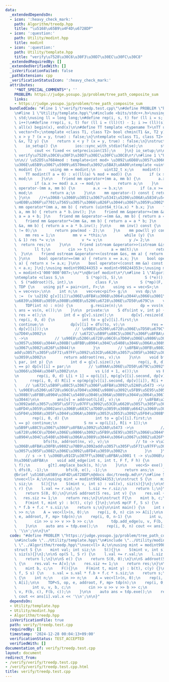 ```yaml
---
data:
  _extendedDependsOn:
  - icon: ':heavy_check_mark:'
    path: Algorithm/treedp.hpp
    title: "\u5168\u65B9\u4F4D\u6728DP"
  - icon: ':question:'
    path: Utility/modint.hpp
    title: modint
  - icon: ':question:'
    path: Utility/template.hpp
    title: "verify\u7528\u30C6\u30F3\u30D7\u30EC\u30FC\u30C8"
  _extendedRequiredBy: []
  _extendedVerifiedWith: []
  _isVerificationFailed: false
  _pathExtension: cpp
  _verificationStatusIcon: ':heavy_check_mark:'
  attributes:
    '*NOT_SPECIAL_COMMENTS*': ''
    PROBLEM: https://judge.yosupo.jp/problem/tree_path_composite_sum
    links:
    - https://judge.yosupo.jp/problem/tree_path_composite_sum
  bundledCode: "#line 1 \"verify/treedp.test.cpp\"\n#define PROBLEM \"https://judge.yosupo.jp/problem/tree_path_composite_sum\"\
    \n#line 1 \"Utility/template.hpp\"\n#include <bits/stdc++.h>\nusing namespace\
    \ std;\nusing ll = long long;\n#define rep(i, s, t) for (ll i = s; i < (ll)(t);\
    \ i++)\n#define rrep(i, s, t) for (ll i = (ll)(t) - 1; i >= (ll)(s); i--)\n#define\
    \ all(x) begin(x), end(x)\n\n#define TT template <typename T>\nTT using vec =\
    \ vector<T>;\ntemplate <class T1, class T2> bool chmin(T1 &x, T2 y) {\n    return\
    \ x > y ? (x = y, true) : false;\n}\ntemplate <class T1, class T2> bool chmax(T1\
    \ &x, T2 y) {\n    return x < y ? (x = y, true) : false;\n}\nstruct io_setup {\n\
    \    io_setup() {\n        ios::sync_with_stdio(false);\n        std::cin.tie(nullptr);\n\
    \        cout << fixed << setprecision(15);\n    }\n} io_setup;\n\n/*\n@brief\
    \ verify\u7528\u30C6\u30F3\u30D7\u30EC\u30FC\u30C8\n*/\n#line 1 \"Utility/modint.hpp\"\
    \n\n// \u52D5\u7684mod : template<int mod> \u3092\u6D88\u3057\u3066\u3001\u4E0A\
    \u306E\u65B9\u3067\u5909\u6570mod\u3092\u5BA3\u8A00\ntemplate <uint32_t mod> struct\
    \ modint {\n    using mm = modint;\n    uint32_t x;\n    modint() : x(0) {}\n\
    \    TT modint(T a = 0) : x((ll(a) % mod + mod)) {\n        if (x >= mod) x -=\
    \ mod;\n    }\n\n    friend mm operator+(mm a, mm b) {\n        a.x += b.x;\n\
    \        if (a.x >= mod) a.x -= mod;\n        return a;\n    }\n    friend mm\
    \ operator-(mm a, mm b) {\n        a.x -= b.x;\n        if (a.x >= mod) a.x +=\
    \ mod;\n        return a;\n    }\n\n    mm operator-() const { return mod - x;\
    \ }\n\n    //+\u3068-\u3060\u3051\u3067\u5341\u5206\u306A\u5834\u5408\u3001\u4EE5\
    \u4E0B\u306F\u7701\u7565\u3057\u3066\u826F\u3044\u3067\u3059\u3002\n\n    friend\
    \ mm operator*(mm a, mm b) { return (uint64_t)(a.x) * b.x; }\n    friend mm operator/(mm\
    \ a, mm b) { return a * b.inv(); }\n    friend mm &operator+=(mm &a, mm b) { return\
    \ a = a + b; }\n    friend mm &operator-=(mm &a, mm b) { return a = a - b; }\n\
    \    friend mm &operator*=(mm &a, mm b) { return a = a * b; }\n    friend mm &operator/=(mm\
    \ &a, mm b) { return a = a * b.inv(); }\n\n    mm inv() const {\n        assert(x\
    \ != 0);\n        return pow(mod - 2);\n    }\n    mm pow(ll y) const {\n    \
    \    mm res = 1;\n        mm v = *this;\n        while (y) {\n            if (y\
    \ & 1) res *= v;\n            v *= v;\n            y /= 2;\n        }\n      \
    \  return res;\n    }\n\n    friend istream &operator>>(istream &is, mm &a) {\n\
    \        ll t;\n        cin >> t;\n        a = mm(t);\n        return is;\n  \
    \  }\n\n    friend ostream &operator<<(ostream &os, mm a) { return os << a.x;\
    \ }\n\n    bool operator==(mm a) { return x == a.x; }\n    bool operator!=(mm\
    \ a) { return x != a.x; }\n\n    bool operator<(const mm &a) const { return x\
    \ < a.x; }\n};\nusing modint998244353 = modint<998244353>;\nusing modint1000000007\
    \ = modint<1'000'000'007>;\n/*\n@brief modint\n*/\n#line 1 \"Algorithm/treedp.hpp\"\
    \ntemplate <class S,\n          S (*op)(S, S),\n          S (*e)(),\n        \
    \  S (*addroot)(S, int),\n          class F,\n          S (*mp)(F, S)>\nstruct\
    \ TDP {\n    using pif = pair<int, F>;\n    using vs = vec<S>;\n    using vvs\
    \ = vec<vs>;\n\n    int n;\n    vec<vec<pif>> g;\n    vvs dp;\n    // dp[v][i]\
    \ :=  (v \u2192 g[v][i])\u306E\u8FBA\u306B\u3064\u3044\u3066\u3001\n    // g[v][i]\u3092\
    \u6839\u3068\u3059\u308B\u90E8\u5206\u6728\u306E\u7D50\u679C\n    vs ans;\n\n\
    \    TDP(int n) : n(n) {\n        g.resize(n);\n        dp = vvs(n);\n       \
    \ ans = vs(n, e());\n    }\n\n  private:\n    S dfs(int v, int p) {\n        S\
    \ res = e();\n        int d = g[v].size();\n        dp[v].resize(d);\n       \
    \ rep(i, 0, d) {\n            int to = g[v][i].first;\n            if (to == p)\
    \ continue;\n            dp[v][i] = dfs(to, v);\n            res = op(res, mp(g[v][i].second,\
    \ dp[v][i]));\n            // \u90E8\u5206\u6728\u306E\u7D50\u679C\u3092\u96C6\
    \u7D04\u3002\n            // \u672C\u5B9F\u88C5\u3067\u306F\u8FBA\u3092\u52A0\u5473\
    \ ->\n            // \u90E8\u5206\u6728\u96C6\u7D04\u306E\u9806\u3092\u5FB9\u5E95\
    \u3057\u3066\u3044\u308B(\u8FBB\u8904\u304C\u5408\u3046\u306A\u3089\u3044\u3064\
    \u3067\u3082\u826F\u3044)\n        }\n        // \u8FBA\u30FB\u9802\u70B9\u3092\
    add\u3057\u305F\u5F71\u97FF\u3092\u53CD\u6620\u3057\u305F\u3082\u306E\u3092\u8FD4\
    \u3059\u3002\n        return addroot(res, v);\n    }\n\n    void bfs(int v, S\
    \ par, int p) {\n        int d = g[v].size();\n        rep(i, 0, d) if (g[v][i].first\
    \ == p) dp[v][i] = par;\n        // \u89AA\u306E\u7D50\u679C\u3092\u6E21\u3057\
    \u3066\u304A\u304F\u3002\n\n        vs L(d + 1, e());\n        vs R(d + 1, e());\n\
    \n        rep(i, 0, d) L[i + 1] = op(L[i], mp(g[v][i].second, dp[v][i]));\n  \
    \      rrep(i, 0, d) R[i] = op(mp(g[v][i].second, dp[v][i]), R[i + 1]);\n    \
    \    // \u672C\u5B9F\u88C5\u3067\u306F\u8FBA\u3092\u52A0\u5473 ->\n        //\
    \ \u90E8\u5206\u6728\u96C6\u7D04\u306E\u9806\u3092\u5FB9\u5E95\u3057\u3066\u3044\
    \u308B(\u8FBB\u8904\u304C\u5408\u3046\u306A\u3089\u3044\u3064\u3067\u3082\u826F\
    \u3044)\n\n        ans[v] = addroot(L[d], v);\n        // \u8FBA\u30FB\u9802\u70B9\
    \u3092add\u3057\u305F\u5F71\u97FF\u3092\u53CD\u6620\u3057\u305F\u3082\u306E\u3092\
    \u8FD4\u3059\u3002ans\u306B\u683C\u7D0D\u3059\u308B\u6642\u3060\u3051\u4F55\u304B\
    \u5F04\u308A\u305F\u3044\u306A\u3089\u3053\u3053\u3092\u5F04\u308B\u3002\n\n \
    \       rep(i, 0, d) {\n            int to = g[v][i].first;\n            if (to\
    \ == p) continue;\n            S nx = op(L[i], R[i + 1]);\n            // \u672C\
    \u5B9F\u88C5\u3067\u306F\u8FBA\u3092\u52A0\u5473 ->\n            // \u90E8\u5206\
    \u6728\u96C6\u7D04\u306E\u9806\u3092\u5FB9\u5E95\u3057\u3066\u3044\u308B(\u8FBB\
    \u8904\u304C\u5408\u3046\u306A\u3089\u3044\u3064\u3067\u3082\u826F\u3044)\n\n\
    \            bfs(to, addroot(nx, v), v);\n            // to -> v\u306E\u5411\u304D\
    \u306B\u8FBA\u30FB\u9802\u70B9\u3092add\u3057\u305F\u5F71\u97FF\u3092\u53CD\u6620\
    \u3057\u305F\u3082\u306E\u3092\u8FD4\u3059\u3002\n        }\n    }\n\n  public:\n\
    \    // s -> t \u306B\u91CD\u307Ff\u306E\u8FBA\u3001 t -> s\u306B\u91CD\u307F\
    h\u306E\u8FBA\n    void add_edge(int s, int t, F f, F h) {\n        g[s].emplace_back(t,\
    \ f);\n        g[t].emplace_back(s, h);\n    }\n\n    vec<S> exe() {\n       \
    \ dfs(0, -1);\n        bfs(0, e(), -1);\n        return ans;\n    }\n};\n\n/*\n\
    @brief \u5168\u65B9\u4F4D\u6728DP\n@docs doc/treedp.md\n*/\n#line 5 \"verify/treedp.test.cpp\"\
    \nvec<ll> A;\n\nusing mint = modint998244353;\n\nstruct S {\n    mint val; int\
    \ siz;\n    S(){}\n    S(mint v, int s) : val(v), siz(s){}\n};\n\nS op(S l, S\
    \ r) {\n    l.val += r.val;\n    l.siz += r.siz;\n    return l;\n}\n\nS e() {\n\
    \    return S(0, 0);\n}\n\nS addroot(S res, int v) {\n    res.val += A[v];\n \
    \   res.siz += 1;\n    return res;\n}\n\nstruct F{\n    mint b, c;\n    F(){}\n\
    \    F(mint t, mint y) : b(t), c(y) {}\n};\n\nS mp(F f, S s) {\n    s.val = s.val\
    \ * f.b + f.c * s.siz;\n    return s;\n}\n\nint main() {\n    int n;\n    cin\
    \ >> n;\n    A = vec<ll>(n, 0);\n    rep(i, 0, n) cin >> A[i];\n\n    TDP<S, op,\
    \ e, addroot, F, mp> tdp(n);\n    rep(i, 0, n-1) {\n        int u, v, b, c;\n\
    \        cin >> u >> v >> b >> c;\n        tdp.add_edge(u, v, F(b, c), F(b, c));\n\
    \    }\n\n    auto ans = tdp.exe();\n    rep(i, 0, n) cout << ans[i].val.x <<\
    \ '\\n';\n\n}\n"
  code: "#define PROBLEM \"https://judge.yosupo.jp/problem/tree_path_composite_sum\"\
    \n#include \"../Utility/template.hpp\"\n#include \"../Utility/modint.hpp\"\n#include\
    \ \"../Algorithm/treedp.hpp\"\nvec<ll> A;\n\nusing mint = modint998244353;\n\n\
    struct S {\n    mint val; int siz;\n    S(){}\n    S(mint v, int s) : val(v),\
    \ siz(s){}\n};\n\nS op(S l, S r) {\n    l.val += r.val;\n    l.siz += r.siz;\n\
    \    return l;\n}\n\nS e() {\n    return S(0, 0);\n}\n\nS addroot(S res, int v)\
    \ {\n    res.val += A[v];\n    res.siz += 1;\n    return res;\n}\n\nstruct F{\n\
    \    mint b, c;\n    F(){}\n    F(mint t, mint y) : b(t), c(y) {}\n};\n\nS mp(F\
    \ f, S s) {\n    s.val = s.val * f.b + f.c * s.siz;\n    return s;\n}\n\nint main()\
    \ {\n    int n;\n    cin >> n;\n    A = vec<ll>(n, 0);\n    rep(i, 0, n) cin >>\
    \ A[i];\n\n    TDP<S, op, e, addroot, F, mp> tdp(n);\n    rep(i, 0, n-1) {\n \
    \       int u, v, b, c;\n        cin >> u >> v >> b >> c;\n        tdp.add_edge(u,\
    \ v, F(b, c), F(b, c));\n    }\n\n    auto ans = tdp.exe();\n    rep(i, 0, n)\
    \ cout << ans[i].val.x << '\\n';\n\n}"
  dependsOn:
  - Utility/template.hpp
  - Utility/modint.hpp
  - Algorithm/treedp.hpp
  isVerificationFile: true
  path: verify/treedp.test.cpp
  requiredBy: []
  timestamp: '2024-12-28 00:04:13+09:00'
  verificationStatus: TEST_ACCEPTED
  verifiedWith: []
documentation_of: verify/treedp.test.cpp
layout: document
redirect_from:
- /verify/verify/treedp.test.cpp
- /verify/verify/treedp.test.cpp.html
title: verify/treedp.test.cpp
---
```

